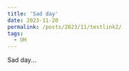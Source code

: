 ```yaml
---
title: 'Sad day'
date: 2023-11-20
permalink: /posts/2023/11/testlink2/
tags:
  - UH   
---
```

  
 Sad day...
 
